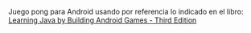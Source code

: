 Juego pong para Android usando por referencia lo indicado en el libro:
[Learning Java by Building Android Games - Third Edition](https://www.packtpub.com/product/learning-java-by-building-android-games-third-edition/9781800565869)